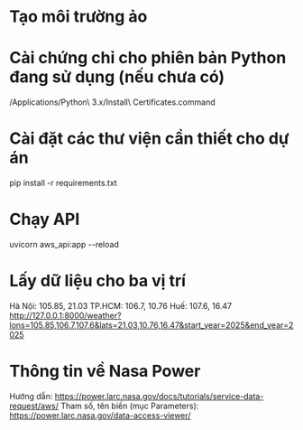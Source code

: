 # Tạo môi trường ảo

# Cài chứng chỉ cho phiên bản Python đang sử dụng (nếu chưa có)
/Applications/Python\ 3.x/Install\ Certificates.command

# Cài đặt các thư viện cần thiết cho dự án
pip install -r requirements.txt

# Chạy API
uvicorn aws_api:app --reload

# Lấy dữ liệu cho ba vị trí
Hà Nội: 105.85, 21.03
TP.HCM: 106.7, 10.76
Huế: 107.6, 16.47
http://127.0.0.1:8000/weather?lons=105.85,106.7,107.6&lats=21.03,10.76,16.47&start_year=2025&end_year=2025

# Thông tin về Nasa Power
Hướng dẫn: https://power.larc.nasa.gov/docs/tutorials/service-data-request/aws/
Tham số, tên biến (mục Parameters): https://power.larc.nasa.gov/data-access-viewer/